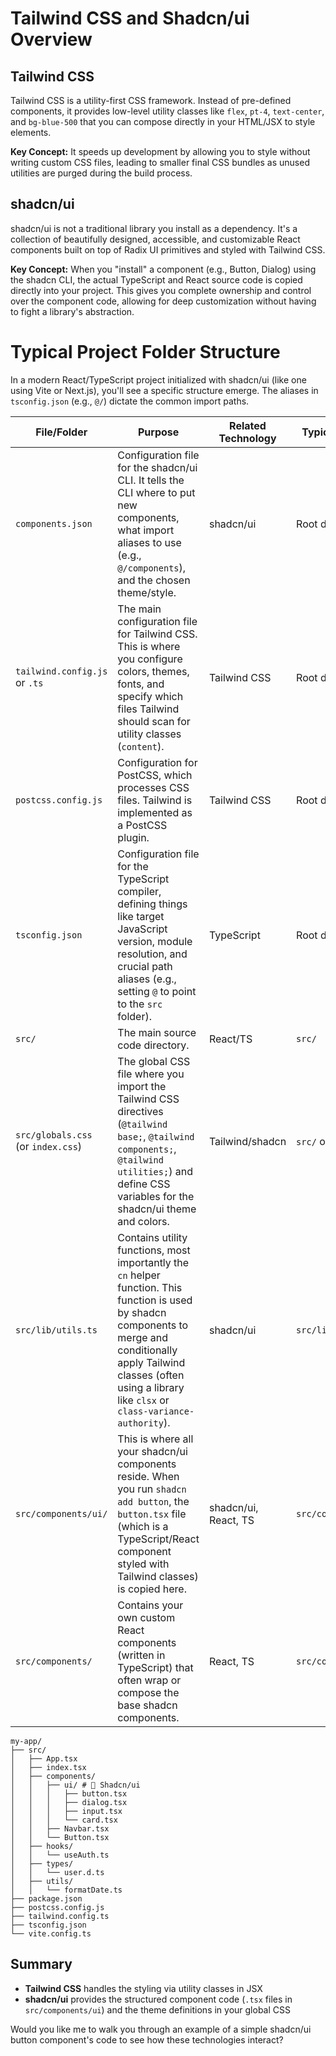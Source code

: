 # Tailwind CSS and Shadcn/ui Overview

## Tailwind CSS

Tailwind CSS is a utility-first CSS framework. Instead of pre-defined components, it provides low-level utility classes like `flex`, `pt-4`, `text-center`, and `bg-blue-500` that you can compose directly in your HTML/JSX to style elements.

**Key Concept:** It speeds up development by allowing you to style without writing custom CSS files, leading to smaller final CSS bundles as unused utilities are purged during the build process.

## shadcn/ui

shadcn/ui is not a traditional library you install as a dependency. It's a collection of beautifully designed, accessible, and customizable React components built on top of Radix UI primitives and styled with Tailwind CSS.

**Key Concept:** When you "install" a component (e.g., Button, Dialog) using the shadcn CLI, the actual TypeScript and React source code is copied directly into your project. This gives you complete ownership and control over the component code, allowing for deep customization without having to fight a library's abstraction.


# Typical Project Folder Structure

In a modern React/TypeScript project initialized with shadcn/ui (like one using Vite or Next.js), you'll see a specific structure emerge. The aliases in `tsconfig.json` (e.g., `@/`) dictate the common import paths.

| File/Folder | Purpose | Related Technology | Typical Location |
|-------------|---------|-------------------|------------------|
| `components.json` | Configuration file for the shadcn/ui CLI. It tells the CLI where to put new components, what import aliases to use (e.g., `@/components`), and the chosen theme/style. | shadcn/ui | Root directory |
| `tailwind.config.js` or `.ts` | The main configuration file for Tailwind CSS. This is where you configure colors, themes, fonts, and specify which files Tailwind should scan for utility classes (`content`). | Tailwind CSS | Root directory |
| `postcss.config.js` | Configuration for PostCSS, which processes CSS files. Tailwind is implemented as a PostCSS plugin. | Tailwind CSS | Root directory |
| `tsconfig.json` | Configuration file for the TypeScript compiler, defining things like target JavaScript version, module resolution, and crucial path aliases (e.g., setting `@` to point to the `src` folder). | TypeScript | Root directory |
| `src/` | The main source code directory. | React/TS | `src/` |
| `src/globals.css` (or `index.css`) | The global CSS file where you import the Tailwind CSS directives (`@tailwind base;`, `@tailwind components;`, `@tailwind utilities;`) and define CSS variables for the shadcn/ui theme and colors. | Tailwind/shadcn | `src/` or `src/styles/` |
| `src/lib/utils.ts` | Contains utility functions, most importantly the `cn` helper function. This function is used by shadcn components to merge and conditionally apply Tailwind classes (often using a library like `clsx` or `class-variance-authority`). | shadcn/ui | `src/lib/` |
| `src/components/ui/` | This is where all your shadcn/ui components reside. When you run `shadcn add button`, the `button.tsx` file (which is a TypeScript/React component styled with Tailwind classes) is copied here. | shadcn/ui, React, TS | `src/components/ui/` |
| `src/components/` | Contains your own custom React components (written in TypeScript) that often wrap or compose the base shadcn components. | React, TS | `src/components/` |

```
my-app/
├── src/
│   ├── App.tsx
│   ├── index.tsx
│   ├── components/
│   │   ├── ui/ # 🎨 Shadcn/ui
│   │   │   ├── button.tsx
│   │   │   ├── dialog.tsx
│   │   │   ├── input.tsx
│   │   │   └── card.tsx 
│   │   ├── Navbar.tsx
│   │   └── Button.tsx
│   ├── hooks/
│   │   └── useAuth.ts
│   ├── types/
│   │   └── user.d.ts
│   ├── utils/
│   │   └── formatDate.ts
├── package.json
├── postcss.config.js
├── tailwind.config.ts
├── tsconfig.json
└── vite.config.ts

```

## Summary

- **Tailwind CSS** handles the styling via utility classes in JSX
- **shadcn/ui** provides the structured component code (`.tsx` files in `src/components/ui`) and the theme definitions in your global CSS

Would you like me to walk you through an example of a simple shadcn/ui button component's code to see how these technologies interact?